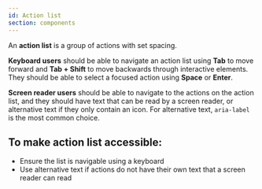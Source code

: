 ```yaml
---
id: Action list
section: components
---
```


An **action list** is a group of actions with set spacing.
 
**Keyboard users** should be able to navigate an action list using **Tab** to move forward and **Tab + Shift** to move backwards through interactive elements. They should be able to select a focused action using **Space** or **Enter**.
 
**Screen reader users** should be able to navigate to the actions on the action list, and they should have text that can be read by a screen reader, or alternative text if they only contain an icon. For alternative text, `aria-label` is the most common choice.

## To make action list accessible:
- Ensure the list is navigable using a keyboard
- Use alternative text if actions do not have their own text that a screen reader can read

